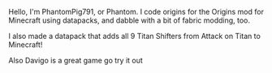 Hello, I'm PhantomPig791, or Phantom. I code origins for the Origins mod for Minecraft using datapacks, and dabble with a bit of fabric modding, too.


I also made a datapack that adds all 9 Titan Shifters from Attack on Titan to Minecraft!


Also Davigo is a great game go try it out
